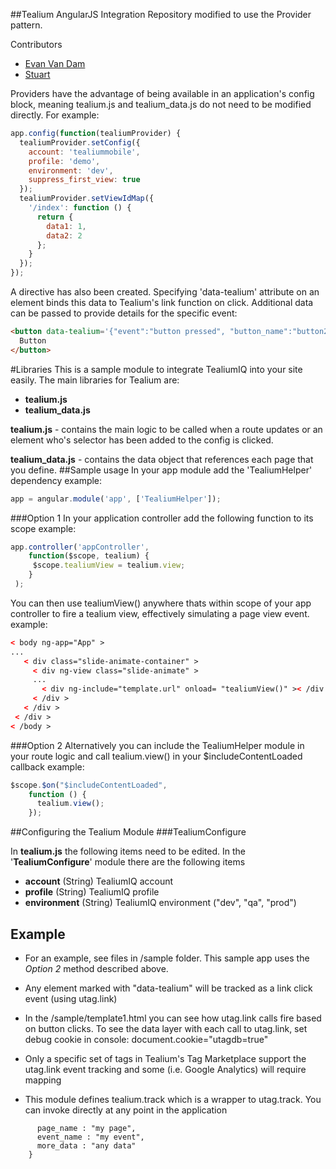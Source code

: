 ##Tealium AngularJS Integration
Repository modified to use the Provider pattern.

Contributors

- [Evan Van Dam](https://github.com/evandam/integration-angularjs)
- [Stuart](https://github.com/runfaj/angularJS_TealiumIQ-module)

Providers have the advantage of being available in an application's config block, meaning tealium.js and tealium\_data.js do not need to be modified directly. For example:
```javascript
app.config(function(tealiumProvider) {
  tealiumProvider.setConfig({
    account: 'tealiummobile',
    profile: 'demo',
    environment: 'dev',
    suppress_first_view: true
  });
  tealiumProvider.setViewIdMap({
    '/index': function () {
      return {
        data1: 1,
        data2: 2
      };
    }
  });
});
```

A directive has also been created.
Specifying 'data-tealium' attribute on an element binds this data to Tealium's link function on click.
Additional data can be passed to provide details for the specific event:
```html
<button data-tealium='{"event":"button pressed", "button_name":"button2"}'>
  Button
</button>
```
#Libraries
This is a sample module to integrate TealiumIQ into your site easily. The main libraries for Tealium are:

- **tealium.js**
- **tealium_data.js**

**tealium.js** - contains the main logic to be called when a route updates or an element who's selector has been added to the config is clicked.

**tealium_data.js** - contains the data object that references each page that you define.
##Sample usage
In your app module add the 'TealiumHelper' dependency example:
```javascript
app = angular.module('app', ['TealiumHelper']);
```
###Option 1
In your application controller add the following function to its scope example:
```javascript
app.controller('appController',
    function($scope, tealium) {
     $scope.tealiumView = tealium.view;
    }
 );
```
You can then use tealiumView() anywhere thats within scope of your app controller to fire a tealium view, effectively simulating a page view event. example:
```html
< body ng-app="App" >
...
   < div class="slide-animate-container" >
     < div ng-view class="slide-animate" >
     ...
       < div ng-include="template.url" onload= "tealiumView()" >< /div >
     < /div >
   < /div >
 < /div >
< /body >
```
###Option 2
Alternatively you can include the TealiumHelper module in your route logic and call tealium.view() in your $includeContentLoaded callback example:
```javascript
$scope.$on("$includeContentLoaded",
    function () {
      tealium.view();
    });
```

##Configuring the Tealium Module
###TealiumConfigure

In **tealium.js** the following items need to be edited. In the '**TealiumConfigure**' module there are the following items
- **account** (String) TealiumIQ account
- **profile** (String) TealiumIQ profile
- **environment** (String) TealiumIQ environment ("dev", "qa", "prod")


## Example

- For an example, see files in /sample folder.  This sample app uses the *Option 2* method described above.

- Any element marked with "data-tealium" will be tracked as a link click event (using utag.link)

- In the /sample/template1.html you can see how utag.link calls fire based on button clicks.  To see the data layer with each call to utag.link, set debug cookie in console: document.cookie="utagdb=true"

- Only a specific set of tags in Tealium's Tag Marketplace support the utag.link event tracking and some (i.e. Google Analytics) will require mapping

- This module defines tealium.track which is a wrapper to utag.track.  You can invoke directly at any point in the application
``` tealium.track( "view", {
      page_name : "my page",
      event_name : "my event",
      more_data : "any data"
    }
```

